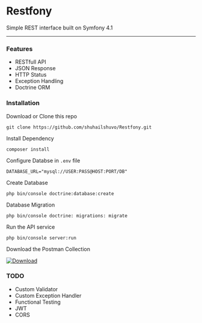 # Restfony 
Simple REST interface built on Symfony 4.1

------------

### Features
* RESTfull API
* JSON Response
* HTTP Status
* Exception Handling
* Doctrine ORM

### Installation
Download or Clone this repo
```
git clone https://github.com/shuhailshuvo/Restfony.git
```

Install Dependency

```
composer install
```

Configure Databse in `.env` file

```
DATABASE_URL="mysql://USER:PASS@HOST:PORT/DB"
```

Create Database

```
php bin/console doctrine:database:create
```

Database Migration

```
php bin/console doctrine: migrations: migrate
```

Run the API service

```
php bin/console server:run
```

Download the Postman Collection

[![Download](https://addons-media.operacdn.com/media/extensions/45/130645/1.0.8-rev1/icons/icon_64x64_f5afb36b86cd5d8f4b5de581d6d0da2b.png)](https://www.getpostman.com/collections/4139657aad11d5e1e753 "Download")


### TODO
* Custom Validator
* Custom Exception Handler
* Functional Testing
* JWT
* CORS
